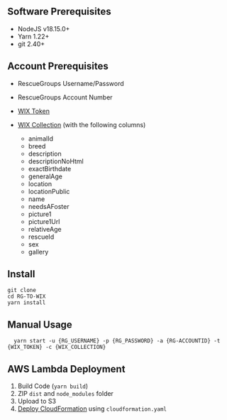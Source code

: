## Software Prerequisites

- NodeJS v18.15.0+
- Yarn 1.22+
- git 2.40+

## Account Prerequisites 

- RescueGroups Username/Password
- RescueGroups Account Number
- [WIX Token](https://dev.wix.com/docs/rest/articles/getting-started/api-keys)
- [WIX Collection](https://support.wix.com/en/article/cms-formerly-content-manager-creating-a-collection) (with the following columns)

  - animalId
  - breed
  - description
  - descriptionNoHtml
  - exactBirthdate
  - generalAge
  - location
  - locationPublic
  - name
  - needsAFoster
  - picture1
  - picture1Url
  - relativeAge
  - rescueId
  - sex
  - gallery   

## Install

```
git clone
cd RG-TO-WIX
yarn install
```

## Manual Usage

```
  yarn start -u {RG_USERNAME} -p {RG_PASSWORD} -a {RG-ACCOUNTID} -t {WIX_TOKEN} -c {WIX_COLLECTION}
```

## AWS Lambda Deployment

1. Build Code (`yarn build`)
2. ZIP `dist` and `node_modules` folder
3. Upload to S3
5. [Deploy CloudFormation](https://docs.aws.amazon.com/AWSCloudFormation/latest/UserGuide/cfn-console-create-stack.html) using `cloudformation.yaml`